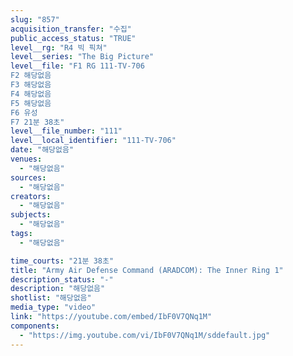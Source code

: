 ```yaml
---
slug: "857"
acquisition_transfer: "수집"
public_access_status: "TRUE"
level__rg: "R4 빅 픽쳐"
level__series: "The Big Picture"
level__file: "F1 RG 111-TV-706
F2 해당없음
F3 해당없음
F4 해당없음
F5 해당없음
F6 유성
F7 21분 38초"
level__file_number: "111"
level__local_identifier: "111-TV-706"
date: "해당없음"
venues: 
  - "해당없음"
sources: 
  - "해당없음"
creators: 
  - "해당없음"
subjects: 
  - "해당없음"
tags: 
  - "해당없음"

time_courts: "21분 38초"
title: "Army Air Defense Command (ARADCOM): The Inner Ring 1"
description_status: "-"
description: "해당없음"
shotlist: "해당없음"
media_type: "video"
link: "https://youtube.com/embed/IbF0V7QNq1M"
components: 
  - "https://img.youtube.com/vi/IbF0V7QNq1M/sddefault.jpg"
---
```

